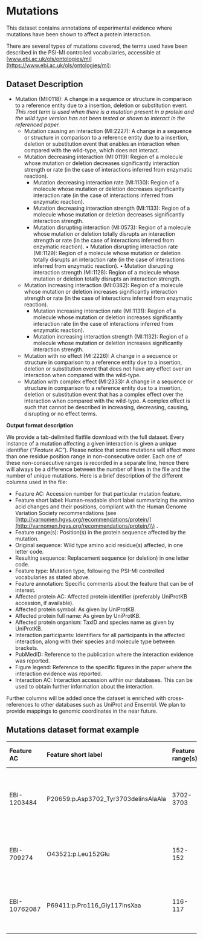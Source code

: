 # Mutations

This dataset contains annotations of experimental evidence where mutations have been shown to affect a protein interaction.

There are several types of mutations covered, the terms used have been described in the PSI-MI controlled vocabularies, accessible at [www.ebi.ac.uk/ols/ontologies/mi](https://www.ebi.ac.uk/ols/ontologies/mi):

## Dataset Description

* Mutation \(MI:0118\): A change in a sequence or structure in comparison to a reference entity due to a insertion, deletion or substitution event. _This root term is used when there is a mutation present in a protein and the wild type version has not been tested or shown to interact in the referenced paper._
  * Mutation causing an interaction \(MI:2227\): A change in a sequence or structure in comparison to a reference entity due to a insertion, deletion or substitution event that enables an interaction when compared with the wild-type, which does not interact.
  * Mutation decreasing interaction \(MI:0119\): Region of a molecule whose mutation or deletion decreases significantly interaction strength or rate \(in the case of interactions inferred from enzymatic reaction\).
    * Mutation decreasing interaction rate \(MI:1130\): Region of a molecule whose mutation or deletion decreases significantly interaction rate \(in the case of interactions inferred from enzymatic reaction\).
    * Mutation decreasing interaction strength \(MI:1133\): Region of a molecule whose mutation or deletion decreases significantly interaction strength.
    * Mutation disrupting interaction \(MI:0573\): Region of a molecule whose mutation or deletion totally disrupts an interaction strength or rate \(in the case of interactions inferred from enzymatic reaction\). • Mutation disrupting interaction rate \(MI:1129\): Region of a molecule whose mutation or deletion totally disrupts an interaction rate \(in the case of interactions inferred from enzymatic reaction\). • Mutation disrupting interaction strength \(MI:1128\): Region of a molecule whose mutation or deletion totally disrupts an interaction strength. 
  * Mutation increasing interaction \(MI:0382\): Region of a molecule whose mutation or deletion increases significantly interaction strength or rate \(in the case of interactions inferred from enzymatic reaction\).
    * Mutation increasing interaction rate \(MI:1131\): Region of a molecule whose mutation or deletion increases significantly interaction rate \(in the case of interactions inferred from enzymatic reaction\).
    * Mutation increasing interaction strength \(MI:1132\): Region of a molecule whose mutation or deletion increases significantly interaction strength.
  * Mutation with no effect \(MI:2226\): A change in a sequence or structure in comparison to a reference entity due to a insertion, deletion or substitution event that does not have any effect over an interaction when compared with the wild-type.
  * Mutation with complex effect \(MI:2333\): A change in a sequence or structure in comparison to a reference entity due to a insertion, deletion or substitution event that has a complex effect over the interaction when compared with the wild-type. A complex effect is such that cannot be described in increasing, decreasing, causing, disrupting or no effect terms.

**Output format description**

We provide a tab-delimited flatfile download with the full dataset. Every instance of a mutation affecting a given interaction is given a unique identifier \(_“Feature AC”_\). Please notice that some mutations will affect more than one residue position range in non-consecutive order. Each one of these non-consecutive ranges is recorded in a separate line, hence there will always be a difference between the number of lines in the file and the number of unique mutations. Here is a brief description of the different columns used in the file:

* Feature AC: Accession number for that particular mutation feature.
* Feature short label: Human-readable short label summarizing the amino acid changes and their positions, compliant with the Human Genome Variation Society recommendations \(see [http://varnomen.hgvs.org/recommendations/protein/](http://varnomen.hgvs.org/recommendations/protein/)\) .
* Feature range\(s\): Position\(s\) in the protein sequence affected by the mutation.
* Original sequence: Wild type amino acid residue\(s\) affected, in one letter code.
* Resulting sequence: Replacement sequence \(or deletion\) in one letter code.
* Feature type: Mutation type, following the PSI-MI controlled vocabularies as stated above.
* Feature annotation: Specific comments about the feature that can be of interest.
* Affected protein AC: Affected protein identifier \(preferably UniProtKB accession, if available\).
* Affected protein symbol: As given by UniProtKB.
* Affected protein full name: As given by UniProtKB.
* Affected protein organism: TaxID and species name as given by UniProtKB.
* Interaction participants: Identifiers for all participants in the affected interaction, along with their species and molecule type between brackets.
* PubMedID: Reference to the publication where the interaction evidence was reported.
* Figure legend: Reference to the specific figures in the paper where the interaction evidence was reported.
* Interaction AC: Interaction accession within our databases. This can be used to obtain further information about the interaction.

Further columns will be added once the dataset is enriched with cross-references to other databases such as UniProt and Ensembl. We plan to provide mappings to genomic coordinates in the near future.

## Mutations dataset format example

| Feature AC | Feature short label | Feature range\(s\) | Original sequence | Resulting sequence | Feature type | Feature annotation | Affected protein AC | Affected protein symbol | Affected protein full name | Affected protein organism | Interaction participants | PubMedID | Figure legend | Interaction AC |
| :--- | :--- | :--- | :--- | :--- | :--- | :--- | :--- | :--- | :--- | :--- | :--- | :--- | :--- | :--- |
| EBI-1203484 | P20659:p.Asp3702\_Tyr3703delinsAlaAla | 3702-3703 | DY | AA | mutation decreasing strength\(MI:1133\) |  | uniprotkb:P20659 | TRX | Histone-lysine N-methyltransferase trithorax \(EC 2.1.1.43\) \(Lysine N-methyltransferase 2A\) | 7227 - Drosophile melanogaster \(Fruit fly\) | uniprotkb:P20659 \(protein, 7227 - Drosophile melanogaster \(Fruit fly\)\) | 10656681 | 5A | EBI-1203452 |
| EBI-709274 | O43521:p.Leu152Glu | 152-152 | L | E | mutation decreasing\(MI:0119\) |  | uniprotkb:O43521 | B2L11 | Bcl-2-like protein 11 \(Bcl2-L-11\) \(Bcl2-interacting mediator of cell death\) | 9606 - Homo sapiens | uniprotkb:O43521\(protein, 9606 - Homo sapiens\);uniprotkb:P97287\(protein, 10090 - Mus musculus\) | 15694340 |  | EBI-709266 |
| EBI-10762087 | P69411:p.Pro116\_Gly117insXaa | 116-117 | PG | PXG | mutation\(MI:0118\) | comment:Feature - insertion of crosslinkable amino acid p-benzoyl-L-phenylalanine \(pBpa\) | uniprotkb:P69411 | RCSF | Outer membrane lipoprotein RcsF | 83333 - Escherichia coli \(strain K12\) | uniprotkb:P69411 \(protein, 83333 - Escherichia coli \(strain K12\)\);uniprotkb:P0A940 \(protein, 83333 - Escherichia coli \(strain K12\)\) | 25525882 | Fig. 2C Supp Fig.3D | EBI-10761554 |

